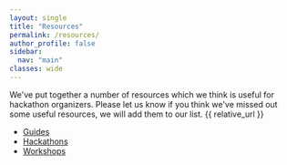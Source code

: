 ```yaml
---
layout: single
title: "Resources"
permalink: /resources/
author_profile: false
sidebar:
  nav: "main"
classes: wide
---
```


We've put together a number of resources which we think is useful for hackathon organizers. Please let us know if you think we've missed out some useful resources, we will add them to our list.
{{ relative_url }}
- <a href="{{ relative_url }}/hackathon-planning-kit/guides" target="_blank">Guides</a>
- <a href="{{ relative_url }}/hackathon-planning-kit/hackathons" target="_blank">Hackathons</a>
- <a href="{{ relative_url }}/hackathon-planning-kit/workshops" target="_blank">Workshops</a>
